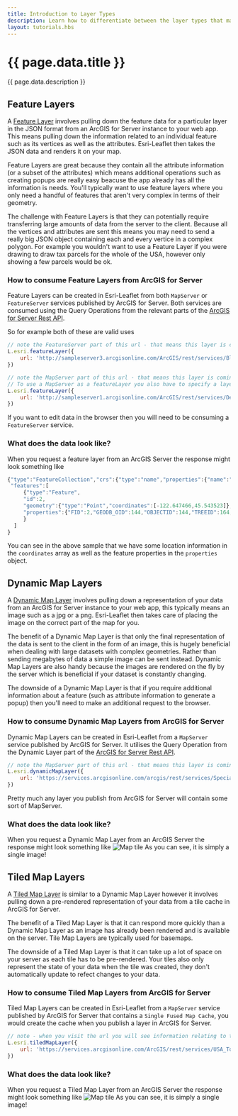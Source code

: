 ```yaml
---
title: Introduction to Layer Types
description: Learn how to differentiate between the layer types that make up the ArcGIS platform.
layout: tutorials.hbs
---
```


# {{ page.data.title }}

{{ page.data.description }}

## Feature Layers
A [Feature Layer](http://esri.github.io/esri-leaflet/api-reference/layers/feature-layer.html) involves pulling down the feature data for a particular layer in the JSON format from an ArcGIS for Server instance to your web app. This means pulling down the information related to an individual feature such as its vertices as well as the attributes. Esri-Leaflet then takes the JSON data and renders it on your map.

Feature Layers are great because they contain all the attribute information (or a subset of the attributes) which means additional operations such as creating popups are really easy beacuse the app already has all the information is needs. You'll typically want to use feature layers where you only need a handful of features that aren't very complex in terms of their geometry.

The challenge with Feature Layers is that they can potentially require transferring large amounts of data from the server to the client. Because all the vertices and attributes are sent this means you may need to send a really big JSON object containing each and every vertice in a complex polygon. For example you wouldn't want to use a Feature Layer if you were drawing to draw tax parcels for the whole of the USA, however only showing a few parcels would be ok.

### How to consume Feature Layers from ArcGIS for Server
Feature Layers can be created in Esri-Leaflet from both `MapServer` or `FeatureServer` services published by ArcGIS for Server. Both services are consumed using the Query Operations from the relevant parts of the [ArcGIS for Server Rest API](http://resources.arcgis.com/en/help/rest/apiref/).

So for example both of these are valid uses 
```js
// note the FeatureServer part of this url - that means this layer is coming from a FeatureServer service 
L.esri.featureLayer({
	url: 'http://sampleserver3.arcgisonline.com/ArcGIS/rest/services/BloomfieldHillsMichigan/LandusePlanning/FeatureServer/0'
})

// note the MapServer part of this url - that means this layer is coming from a MapServer service 
// To use a MapServer as a featureLayer you also have to specify a layer index at the end of the url, in this case '0' 
L.esri.featureLayer({
	url: 'http://sampleserver1.arcgisonline.com/ArcGIS/rest/services/Demographics/ESRI_Population_World/MapServer/0'
})
```

If you want to edit data in the browser then you will need to be consuming a `FeatureServer` service.

### What does the data look like?
When you request a feature layer from an ArcGIS Server the response might look something like 
```js
{"type":"FeatureCollection","crs":{"type":"name","properties":{"name":"EPSG:4326"}},
 "features":[
     {"type":"Feature",
     "id":2,
     "geometry":{"type":"Point","coordinates":[-122.647466,45.543523]},
     "properties":{"FID":2,"GEODB_OID":144,"OBJECTID":144,"TREEID":164,"STATUS":"Heritage","SCIENTIFIC":"Platanus x acerifolia","COMMON_NAM":"London planetree","STATEID":"1N1E26AC  12000","ADDRESS":"1728 NE STANTON ST","HEIGHT":82,"SPREAD":85,"CIRCUMFERE":15.44,"DIAMETER":59,"YEAR":1997,"OWNER":"Private, Front Yard","NOTES":"south side between NE 17th Ave and NE 18th Ave"}
     }
  ]
}
```
You can see in the above sample that we have some location information in the `coordinates` array as well as the feature properties in the `properties` object.


## Dynamic Map Layers
A [Dynamic Map Layer](http://esri.github.io/esri-leaflet/api-reference/layers/dynamic-map-layer.html) involves pulling down a representation of your data from an ArcGIS for Server instance to your web app, this typically means an image such as a jpg or a png. Esri-Leaflet then takes care of placing the image on the correct part of the map for you.

The benefit of a Dynamic Map Layer is that only the final representation of the data is sent to the client in the form of an image, this is hugely beneficial when dealing with large datasets with complex geometries. Rather than sending megabytes of data a simple image can be sent instead. Dynamic Map Layers are also handy because the images are rendered on the fly by the server which is beneficial if your dataset is constantly changing. 

The downside of a Dynamic Map Layer is that if you require additional information about a feature (such as attribute information to generate a popup) then you'll need to make an additional request to the browser.

### How to consume Dynamic Map Layers from ArcGIS for Server
Dynamic Map Layers can be created in Esri-Leaflet from a `MapServer` service published by ArcGIS for Server. It utilises the Query Operation from the Dynamic Layer part of the [ArcGIS for Server Rest API](http://resources.arcgis.com/en/help/rest/apiref/).
```js
// note the MapServer part of this url - that means this layer is coming from a MapServer service 
L.esri.dynamicMapLayer({
	url: 'https://services.arcgisonline.com/arcgis/rest/services/Specialty/Soil_Survey_Map/MapServer'
})
```
Pretty much any layer you publish from ArcGIS for Server will contain some sort of MapServer.

### What does the data look like?
When you request a Dynamic Map Layer from an ArcGIS Server the response might look something like 
![Map tile](https://services.arcgisonline.com/arcgis/rest/directories/arcgisoutput/Specialty/Soil_Survey_Map_MapServer/_ags_map7ec03f83fc184c65b3e98b240810d139.png)
As you can see, it is simply a single image!


## Tiled Map Layers
A [Tiled Map Layer](http://esri.github.io/esri-leaflet/api-reference/layers/tiled-map-layer.html) is similar to a Dynamic Map Layer however it involves pulling down a pre-rendered representation of your data from a tile cache in ArcGIS for Server.

The benefit of a Tiled Map Layer is that it can respond more quickly than a Dynamic Map Layer as an image has already been rendered and is available on the server. Tile Map Layers are typically used for basemaps.

The downside of a Tiled Map Layer is that it can take up a lot of space on your server as each tile has to be pre-rendered. Your tiles also only represent the state of your data when the tile was created, they don't automatically update to refect changes to your data.

### How to consume Tiled Map Layers from ArcGIS for Server
Tiled Map Layers can be created in Esri-Leaflet from a `MapServer` service published by ArcGIS for Server that contains a `Single Fused Map Cache`, you would create the cache when you publish a layer in ArcGIS for Server.

```js
// note - when you visit the url you will see information relating to the tile cache, this information isn't available on a normal MapServer service
L.esri.tiledMapLayer({
	url: 'https://services.arcgisonline.com/ArcGIS/rest/services/USA_Topo_Maps/MapServer'
})
```

### What does the data look like?
When you request a Tiled Map Layer from an ArcGIS Server the response might look something like
![Map tile](http://sampleserver1.arcgisonline.com/ArcGIS/rest/services/PublicSafety/PublicSafetyBasemap/MapServer/tile/6/146/267)
As you can see, it is simply a single image!
